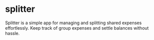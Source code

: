 # splitter
Splitter is a simple app for managing and splitting shared expenses effortlessly. Keep track of group expenses and settle balances without hassle.
